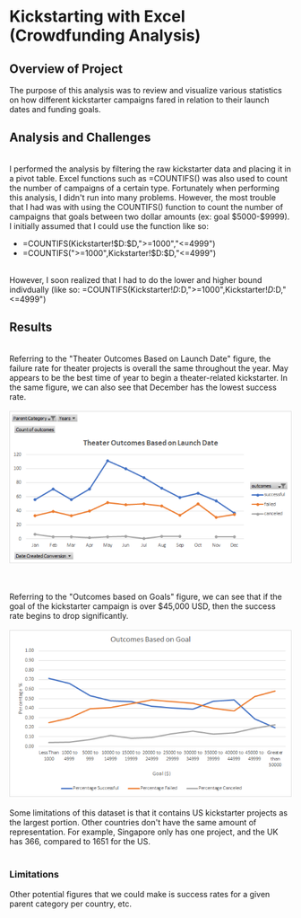 <h1>Kickstarting with Excel (Crowdfunding Analysis)</h1>

<h2>Overview of Project</h2>
The purpose of this analysis was to review and visualize various statistics on how different kickstarter campaigns fared in relation to their launch dates and funding goals.

<h2>Analysis and Challenges</h2>
<br/>
I performed the analysis by filtering the raw kickstarter data and placing it in a pivot table. Excel functions such as =COUNTIFS() was also used to count the number of campaigns of a certain type.
Fortunately when performing this analysis, I didn't run into many problems. 
However, the most trouble that I had was with using the COUNTIFS() function to count the number of campaigns that goals between two dollar amounts (ex: goal $5000-$9999).
I initially assumed that I could use the function like so: 
<ul> 
<li> =COUNTIFS(Kickstarter!$D:$D,">=1000","<=4999") </li>
<li> =COUNTIFS(">=1000",Kickstarter!$D:$D,"<=4999") </li>
</ul>

<br/> However, I soon realized that I had to do the lower and higher bound indivdually (like so: =COUNTIFS(Kickstarter!$D:$D,">=1000",Kickstarter!$D:$D,"<=4999")


<h2>Results</h2>
<br/>
Referring to the "Theater Outcomes Based on Launch Date" figure, the failure rate for theater projects is overall the same throughout the year.
May appears to be the best time of year to begin a theater-related kickstarter. In the same figure, we can also see that December has the lowest success rate. <br/><br/>
  <img src="Resources/Theater_Outcomes_vs_Launch.png">
  
<br/><br/>
Referring to the "Outcomes based on Goals" figure, we can see that if the goal of the kickstarter campaign is over $45,000 USD, 
then the success rate begins to drop significantly.<br/><br/>
  <img src="Resources/Outcomes_vs_Goals.png">
<br/><br/>
Some limitations of this dataset is that it contains US kickstarter projects as the largest portion. 
Other countries don't have the same amount of representation. For example, Singapore only has one project, and the UK has 366, compared to 1651 for the US.
<br/><br/>
  <h3>Limitations</h3>
Other potential figures that we could make is success rates for a given parent category per country, etc.
